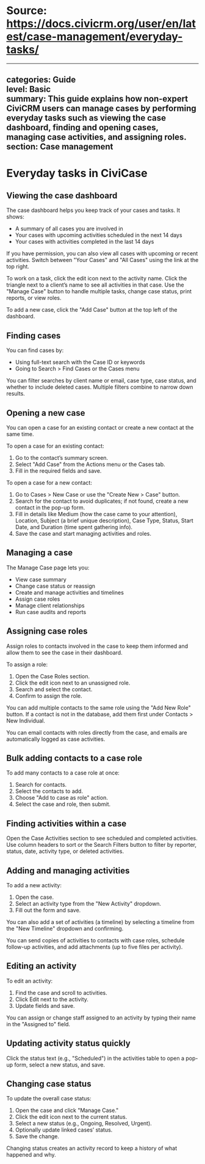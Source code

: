 # Source: https://docs.civicrm.org/user/en/latest/case-management/everyday-tasks/

---
categories: Guide  
level: Basic  
summary: This guide explains how non-expert CiviCRM users can manage cases by performing everyday tasks such as viewing the case dashboard, finding and opening cases, managing case activities, and assigning roles.  
section: Case management  
---

# Everyday tasks in CiviCase

## Viewing the case dashboard

The case dashboard helps you keep track of your cases and tasks. It shows:

- A summary of all cases you are involved in  
- Your cases with upcoming activities scheduled in the next 14 days  
- Your cases with activities completed in the last 14 days  

If you have permission, you can also view all cases with upcoming or recent activities. Switch between "Your Cases" and "All Cases" using the link at the top right.

To work on a task, click the edit icon next to the activity name. Click the triangle next to a client’s name to see all activities in that case. Use the "Manage Case" button to handle multiple tasks, change case status, print reports, or view roles.

To add a new case, click the "Add Case" button at the top left of the dashboard.

## Finding cases

You can find cases by:

- Using full-text search with the Case ID or keywords  
- Going to Search > Find Cases or the Cases menu  

You can filter searches by client name or email, case type, case status, and whether to include deleted cases. Multiple filters combine to narrow down results.

## Opening a new case

You can open a case for an existing contact or create a new contact at the same time.

To open a case for an existing contact:

1. Go to the contact’s summary screen.  
2. Select "Add Case" from the Actions menu or the Cases tab.  
3. Fill in the required fields and save.  

To open a case for a new contact:

1. Go to Cases > New Case or use the "Create New > Case" button.  
2. Search for the contact to avoid duplicates; if not found, create a new contact in the pop-up form.  
3. Fill in details like Medium (how the case came to your attention), Location, Subject (a brief unique description), Case Type, Status, Start Date, and Duration (time spent gathering info).  
4. Save the case and start managing activities and roles.

## Managing a case

The Manage Case page lets you:

- View case summary  
- Change case status or reassign  
- Create and manage activities and timelines  
- Assign case roles  
- Manage client relationships  
- Run case audits and reports  

## Assigning case roles

Assign roles to contacts involved in the case to keep them informed and allow them to see the case in their dashboard.

To assign a role:

1. Open the Case Roles section.  
2. Click the edit icon next to an unassigned role.  
3. Search and select the contact.  
4. Confirm to assign the role.

You can add multiple contacts to the same role using the "Add New Role" button. If a contact is not in the database, add them first under Contacts > New Individual.

You can email contacts with roles directly from the case, and emails are automatically logged as case activities.

## Bulk adding contacts to a case role

To add many contacts to a case role at once:

1. Search for contacts.  
2. Select the contacts to add.  
3. Choose "Add to case as role" action.  
4. Select the case and role, then submit.

## Finding activities within a case

Open the Case Activities section to see scheduled and completed activities. Use column headers to sort or the Search Filters button to filter by reporter, status, date, activity type, or deleted activities.

## Adding and managing activities

To add a new activity:

1. Open the case.  
2. Select an activity type from the "New Activity" dropdown.  
3. Fill out the form and save.

You can also add a set of activities (a timeline) by selecting a timeline from the "New Timeline" dropdown and confirming.

You can send copies of activities to contacts with case roles, schedule follow-up activities, and add attachments (up to five files per activity).

## Editing an activity

To edit an activity:

1. Find the case and scroll to activities.  
2. Click Edit next to the activity.  
3. Update fields and save.

You can assign or change staff assigned to an activity by typing their name in the "Assigned to" field.

## Updating activity status quickly

Click the status text (e.g., "Scheduled") in the activities table to open a pop-up form, select a new status, and save.

## Changing case status

To update the overall case status:

1. Open the case and click "Manage Case."  
2. Click the edit icon next to the current status.  
3. Select a new status (e.g., Ongoing, Resolved, Urgent).  
4. Optionally update linked cases’ status.  
5. Save the change.

Changing status creates an activity record to keep a history of what happened and why.
